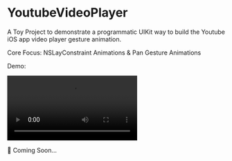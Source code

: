 # YoutubeVideoPlayer

A Toy Project to demonstrate a programmatic UIKit way to build the Youtube iOS app video player gesture animation.


Core Focus: NSLayConstraint Animations & Pan Gesture Animations

Demo:


![](https://github.com/samisays11/YoutubeVideoPlayer/blob/master/Gif-Demo/YoutubeVideoPlayerDemo1.mp4)

🚧 Coming Soon...
